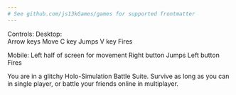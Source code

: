 ```yaml
---
# See github.com/js13kGames/games for supported frontmatter
---
```

Controls:
Desktop:  
Arrow keys Move
C key Jumps
V key Fires

Mobile:
Left half of screen for movement
Right button Jumps
Left button Fires

You are in a glitchy Holo-Simulation Battle Suite.  Survive as long as you can in single player, or battle your friends online in multiplayer.